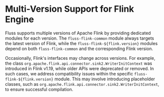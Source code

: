 <!--
 Copyright (c) 2025 Alibaba Group Holding Ltd.

 Licensed under the Apache License, Version 2.0 (the "License");
 you may not use this file except in compliance with the License.
 You may obtain a copy of the License at

      http://www.apache.org/licenses/LICENSE-2.0

 Unless required by applicable law or agreed to in writing, software
 distributed under the License is distributed on an "AS IS" BASIS,
 WITHOUT WARRANTIES OR CONDITIONS OF ANY KIND, either express or implied.
 See the License for the specific language governing permissions and
 limitations under the License.
-->

# Multi-Version Support for Flink Engine

Fluss supports multiple versions of Apache Flink by providing dedicated modules for each version.
The `fluss-flink-common` module always targets the latest version of Flink, while the `fluss-flink-${flink.version}` modules depend on both `fluss-flink-common` and the corresponding Flink version.

Occasionally, Flink's interfaces may change across versions. For example, the class `org.apache.flink.api.connector.sink2.WriterInitContext` was
introduced in Flink v1.19, while older APIs were deprecated or removed. In such cases, we address compatibility issues within the specific `fluss-flink-${flink.version}` module.
This may involve introducing placeholder classes, such as `org.apache.flink.api.connector.sink2.WriterInitContext`, to ensure successful compilation.